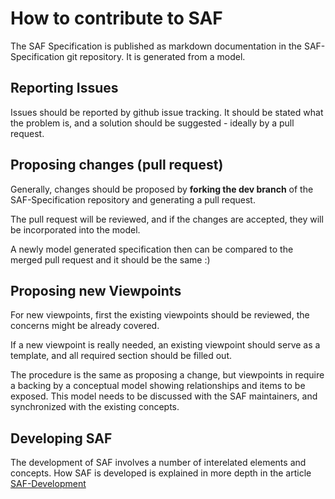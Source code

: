 # How to contribute to SAF

The SAF Specification is published as markdown documentation in the SAF-Specification git repository.
It is generated from a model.

## Reporting Issues

Issues should be reported by github issue tracking. It should be stated what the problem is, and  a solution should be suggested - ideally by a pull request.

## Proposing changes (pull request)

Generally, changes should be proposed by **forking the dev branch** of the SAF-Specification repository and generating a pull request.


The pull request will be reviewed, and if the changes are accepted, they will be incorporated into the model.

A newly model generated specification then can be compared to the merged pull request and it should be the same :)

## Proposing new Viewpoints

For new viewpoints, first the existing viewpoints should be reviewed, the concerns might be already covered.

If a new viewpoint is really needed, an existing viewpoint should serve as a template, and all required section should be filled out.

The procedure is the same as proposing a change, but viewpoints  in require a backing by a conceptual model showing relationships and items to be exposed. This model needs to be discussed with the SAF maintainers, and synchronized with the existing concepts.

## Developing SAF

The development of SAF involves a number of interelated elements and concepts.
How SAF is developed is explained in more depth in the article [SAF-Development](developing-saf/development.md)
